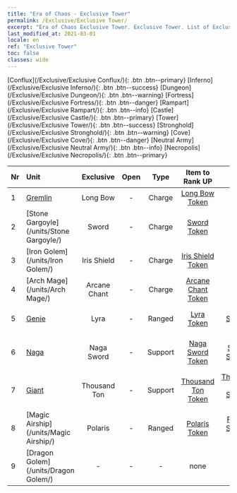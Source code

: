 ```yaml
---
title: "Era of Chaos - Exclusive Tower"
permalink: /Exclusive/Exclusive Tower/
excerpt: "Era of Chaos Exclusive Tower. Exclusive Tower. List of Exclusive Towerin Era of Chaos"
last_modified_at: 2021-03-01
locale: en
ref: "Exclusive Tower"
toc: false
classes: wide
---
```

 [Conflux](/Exclusive/Exclusive Conflux/){: .btn .btn--primary} [Inferno](/Exclusive/Exclusive Inferno/){: .btn .btn--success} [Dungeon](/Exclusive/Exclusive Dungeon/){: .btn .btn--warning} [Fortress](/Exclusive/Exclusive Fortress/){: .btn .btn--danger} [Rampart](/Exclusive/Exclusive Rampart/){: .btn .btn--info} [Castle](/Exclusive/Exclusive Castle/){: .btn .btn--primary} [Tower](/Exclusive/Exclusive Tower/){: .btn .btn--success} [Stronghold](/Exclusive/Exclusive Stronghold/){: .btn .btn--warning} [Cove](/Exclusive/Exclusive Cove/){: .btn .btn--danger} [Neutral Army](/Exclusive/Exclusive Neutral Army/){: .btn .btn--info} [Necropolis](/Exclusive/Exclusive Necropolis/){: .btn .btn--primary} 

  | Nr |         Unit        |   Exclusive   | Open  |    Type   |  Item to Rank UP      |  Skin   |
  |:---|:--------------------|:-------------:|:-----:|:---------:|:---------------------:|:-------:|
  | 1  | [Gremlin](/units/Gremlin/) | Long Bow | - | Charge | [Long Bow Token](/Items/con_134/) | - |
  | 2  | [Stone Gargoyle](/units/Stone Gargoyle/) | Sword | - | Charge | [Sword Token](/Items/con_163/) | - |
  | 3  | [Iron Golem](/units/Iron Golem/) | Iris Shield | - | Charge | [Iris Shield Token](/Items/con_153/) | - |
  | 4  | [Arch Mage](/units/Arch Mage/) | Arcane Chant | - | Charge | [Arcane Chant Token](/Items/con_122/) | - |
  | 5  | [Genie](/units/Genie/) | Lyra | - | Ranged | [Lyra Token](/Items/con_1104/) | [Lyra Special Skin](/Items/con_189/) |
  | 6  | [Naga](/units/Naga/) | Naga Sword | - | Support | [Naga Sword Token](/Items/con_94/) | [Naga Sword Special Skin](/Items/con_707/) |
  | 7  | [Giant](/units/Giant/) | Thousand Ton | - | Support | [Thousand Ton Token](/Items/con_448/) | [Thousand Ton Special Skin](/Items/con_1010/) |
  | 8  | [Magic Airship](/units/Magic Airship/) | Polaris | - | Ranged | [Polaris Token](/Items/con_865/) | [Polaris Special Skin](/Items/con_1374/) |
  | 9  | [Dragon Golem](/units/Dragon Golem/) | - | - | - | none | none |
